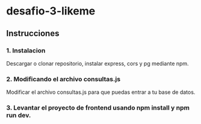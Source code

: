 # desafio-3-likeme

## Instrucciones

### 1. Instalacion

Descargar o clonar repositorio, instalar express, cors y pg mediante npm. 

### 2. Modificando el archivo consultas.js

Modificar el archivo consultas.js para que puedas entrar a tu base de datos.

### 3. Levantar el proyecto de frontend usando npm install y npm run dev.
